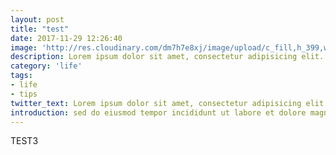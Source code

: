 ```yaml
---
layout: post
title: "test"
date: 2017-11-29 12:26:40
image: 'http://res.cloudinary.com/dm7h7e8xj/image/upload/c_fill,h_399,w_760/v1503153729/golpe_ghb84o.jpg'
description: Lorem ipsum dolor sit amet, consectetur adipisicing elit.
category: 'life'
tags:
- life
- tips
twitter_text: Lorem ipsum dolor sit amet, consectetur adipisicing elit.
introduction: sed do eiusmod tempor incididunt ut labore et dolore magna aliqua.
---
```


TEST3








